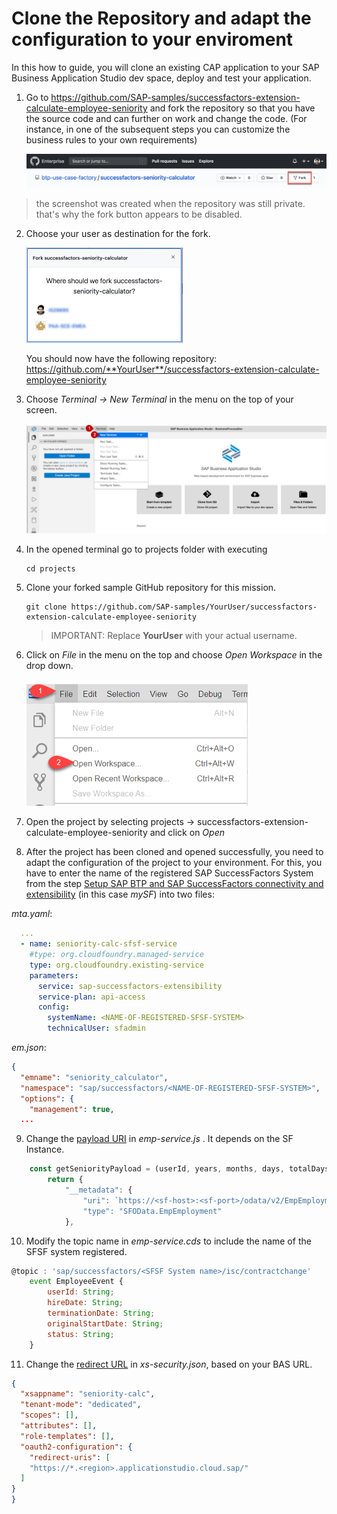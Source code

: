 # Clone the Repository and adapt the configuration to your enviroment

In this how to guide, you will clone an existing CAP application to your SAP Business Application Studio dev space, deploy and test your application.

1. Go to <https://github.com/SAP-samples/successfactors-extension-calculate-employee-seniority> and fork the repository so that you have the source code and can further on work and change the code. (For instance, in one of the subsequent steps you can customize the business rules to your own requirements)

    ![Fork Repo](./images/fork-repo.png)

  > the screenshot was created when the repository was still private. that's why the fork button appears to be disabled. 

2. Choose your user as destination for the fork. 

    <img src="./images/fork-repo-user.png" alt="Choose user for fork" width="250">


    You should now have the following repository: https://github.com/**YourUser**/successfactors-extension-calculate-employee-seniority 

3.	Choose *Terminal -> New Terminal* in the menu on the top of your screen.

    ![Open Terminal](./images/dev-cap-app-5.png)
 
4. In the opened terminal go to projects folder with executing
   
   ``` 
   cd projects
   ``` 

5. Clone your forked sample GitHub repository for this mission. 

    ```
    git clone https://github.com/SAP-samples/YourUser/successfactors-extension-calculate-employee-seniority
    ```

    > IMPORTANT: Replace **YourUser** with your actual username. 

6.	Click on *File* in the menu on the top and choose *Open Workspace* in the drop down.

    ![Open Workspace](./images/dev-cap-app-7.png)
 
7.	Open the project by selecting projects -> successfactors-extension-calculate-employee-seniority and click on *Open*

8. After the project has been cloned and opened successfully, you need to adapt the configuration of the project to your environment. For this, you have to enter the name of the registered SAP SuccessFactors System from the step [Setup SAP BTP and SAP SuccessFactors connectivity and extensibility](../02-SetupSAPBTPAndSAPSuccessFactorsConnectivityAndExtensibility) (in this case *mySF*) into two files:

*mta.yaml*:
```yaml
  ...
  - name: seniority-calc-sfsf-service
    #type: org.cloudfoundry.managed-service
    type: org.cloudfoundry.existing-service
    parameters:
      service: sap-successfactors-extensibility
      service-plan: api-access
      config:
        systemName: <NAME-OF-REGISTERED-SFSF-SYSTEM>
        technicalUser: sfadmin
```

*em.json*:
```json
{
  "emname": "seniority_calculator",
  "namespace": "sap/successfactors/<NAME-OF-REGISTERED-SFSF-SYSTEM>",
  "options": {
    "management": true,
  ...
```

9. Change the [payload URI](https://github.com/SAP-samples/successfactors-extension-calculate-employee-seniority/blob/main/srv/emp-service.js#L72) in *emp-service.js* . It depends on the SF Instance.



```js
    const getSeniorityPayload = (userId, years, months, days, totalDays) => {
        return {
            "__metadata": {
                "uri": `https://<sf-host>:<sf-port>/odata/v2/EmpEmployment(personIdExternal='${userId}',userId='${userId}')`,
                "type": "SFOData.EmpEmployment"
            },
```

10. Modify the topic name in *emp-service.cds* to include the name of the SFSF system registered.


```js
@topic : 'sap/successfactors/<SFSF System name>/isc/contractchange'
    event EmployeeEvent {
        userId: String;
        hireDate: String;
        terminationDate: String;
        originalStartDate: String;
        status: String;
    }
```

11. Change the [redirect URL](https://github.com/SAP-samples/successfactors-extension-calculate-employee-seniority/blob/main/xs-security.json#L9) in *xs-security.json*, based on your BAS URL.

```json
{
  "xsappname": "seniority-calc",
  "tenant-mode": "dedicated",
  "scopes": [],
  "attributes": [],
  "role-templates": [],
  "oauth2-configuration": {
    "redirect-uris": [
    "https://*.<region>.applicationstudio.cloud.sap/"
  ]
}
}
```
